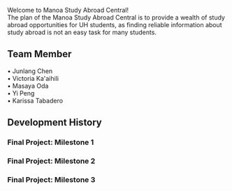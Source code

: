 
Welcome to Manoa Study Abroad Central!<br>The plan of the Manoa Study Abroad Central is to provide a wealth of study abroad opportunities for UH students, as finding reliable information about study abroad is not an easy task for many students.

## Team Member
• Junlang Chen<br>
• Victoria Ka'aihili<br>
• Masaya Oda<br>
• Yi Peng<br>
• Karissa Tabadero<br>

## Development History
### Final Project: Milestone 1<br>
### Final Project: Milestone 2<br>
### Final Project: Milestone 3<br>
